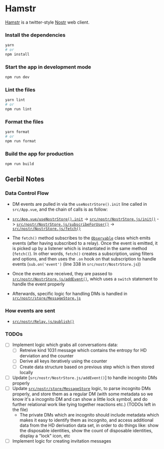 # Hamstr

[Hamstr](https://hamstr.to) is a twitter-style [Nostr](https://github.com/fiatjaf/nostr) web client.

### Install the dependencies
```bash
yarn
# or
npm install
```

### Start the app in development mode
```bash
npm run dev
```


### Lint the files
```bash
yarn lint
# or
npm run lint
```


### Format the files
```bash
yarn format
# or
npm run format
```


### Build the app for production
```bash
npm run build
```

## Gerbil Notes

### Data Control Flow 

* DM events are pulled in via the `useNostrStore().init` line called in `src/App.vue`, and the chain of calls is as follow:

* [`src/App.vue/useNostrStore().init`](./src/App.vue) -> [`src/nostr/NostrStore.js/init()`](./src/nostr/NostrStore.js) -> [`src/nostr/NostrStore.js/subscribeForUser()`](./src/nostr/NostrStore.js) -> [`src/nostr/NostrStore.js/fetch()`](./src/nostr/NostrStore.js)

* The `fetch()` method subscribes to the [`Observable`](./src/nostr/Observable.js) class which emits events (after having subscribed to a relay). Once the event is emitted, it is picked up by a listener which is instantiated in the same method (`fetch()`). In other words, `fetch()` creates a subscription, using filters and options, and then uses the `.on` hook on that subscription to handle events (`sub.on('event')` (line 338 in `src/nostr/NostrStore.js`))

* Once the events are received, they are passed to [`src/nostr/NostrStore.js/addEvent()`](./src/nostr/NostrStore.js), which uses a `switch` statement to handle the event properly

* Afterwards, specific logic for handling DMs is handled in [`src/nostr/store/MessageStore.js`](./src/nostr/store/MessageStore.js)


### How events are sent
* [`src/nostr/Relay.js/publish()`](./src/nostr/Relay.js)

### TODOs
- [ ] Implement logic which grabs all conversations data:
    - [ ] Retreive kind 1031 message which contains the entropy for HD derviation and the counter
    - [ ] Derive all keys iteratively using the counter
    - [ ] Create data structure based on previous step which is then stored locally 
- [ ] Update [`src/nostr/NostrStore.js/addEvent()`] to handle incognito DMs properly
- [ ] Update [`src/nostr/store/MessageStore`](./src/nostr/store/MessageStore.js) logic, to parse incognito DMs properly, and store them as a regular DM (with some metadata so we know it's a incognito DM and can show a little lock symbol, and do further relational work like tying together reactions etc.) (TODOs left in the file)
    * The private DMs which are incognito should include metadata which makes it easy to identify them as incognito, and access additional data from the HD derivation data set, in order to do things like: show the disposable identities, show the count of disposable identities, display a "lock" icon, etc
- [ ] Implement logic for creating invitation messages
